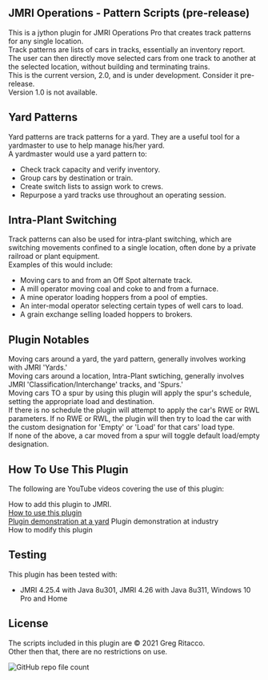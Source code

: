 ## JMRI Operations - Pattern Scripts (pre-release)
This is a jython plugin for JMRI Operations Pro that creates track patterns for any single location.  
Track patterns are lists of cars in tracks, essentially an inventory report.  
The user can then directly move selected cars from one track to another at the selected location, without building and terminating trains.   
This is the current version, 2.0, and is under development. Consider it pre-release.  
Version 1.0 is not available.

## Yard Patterns
Yard patterns are track patterns for a yard. They are a useful tool for a yardmaster to use to help manage his/her yard.  
A yardmaster would use a yard pattern to:  
* Check track capacity and verify inventory.  
* Group cars by destination or train.  
* Create switch lists to assign work to crews.  
* Repurpose a yard tracks use throughout an operating session.  

## Intra-Plant Switching
Track patterns can also be used for intra-plant switching, which are switching movements confined to a single location, often done by a private railroad or plant equipment.  
Examples of this would include:  
* Moving cars to and from an Off Spot alternate track.  
* A mill operator moving coal and coke to and from a furnace.  
* A mine operator loading hoppers from a pool of empties.  
* An inter-modal operator selecting certain types of well cars to load.  
* A grain exchange selling loaded hoppers to brokers.  

## Plugin Notables
Moving cars around a yard, the yard pattern, generally involves working with JMRI 'Yards.'  
Moving cars around a location, Intra-Plant swtiching, generally involves JMRI 'Classification/Interchange' tracks, and 'Spurs.'  
Moving cars TO a spur by using this plugin will apply the spur's schedule, setting the appropriate load and destination.  
If there is no schedule the plugin will attempt to apply the car's RWE or RWL parameters.
If no RWE or RWL, the plugin will then try to load the car with the custom designation for 'Empty' or 'Load' for that cars' load type.  
If none of the above, a car moved from a spur will toggle default load/empty designation.  

## How To Use This Plugin
The following are YouTube videos covering the use of this plugin:  

How to add this plugin to JMRI.  
[How to use this plugin](https://youtu.be/GjPtXk3oKmc)  
[Plugin demonstration at a yard](https://youtu.be/IdXvxyo-E3Y) 
Plugin demonstration at industry  
How to modify this plugin  

## Testing
This plugin has been tested with:
* JMRI 4.25.4 with Java 8u301, JMRI 4.26 with Java 8u311, Windows 10 Pro and Home  

## License
The scripts included in this plugin are © 2021 Greg Ritacco.  
Other then that, there are no restrictions on use.


![GitHub repo file count](https://img.shields.io/github/directory-file-count/GregRitacco/JMRI-Operations---Pattern-Scripts?style=flat-square)
